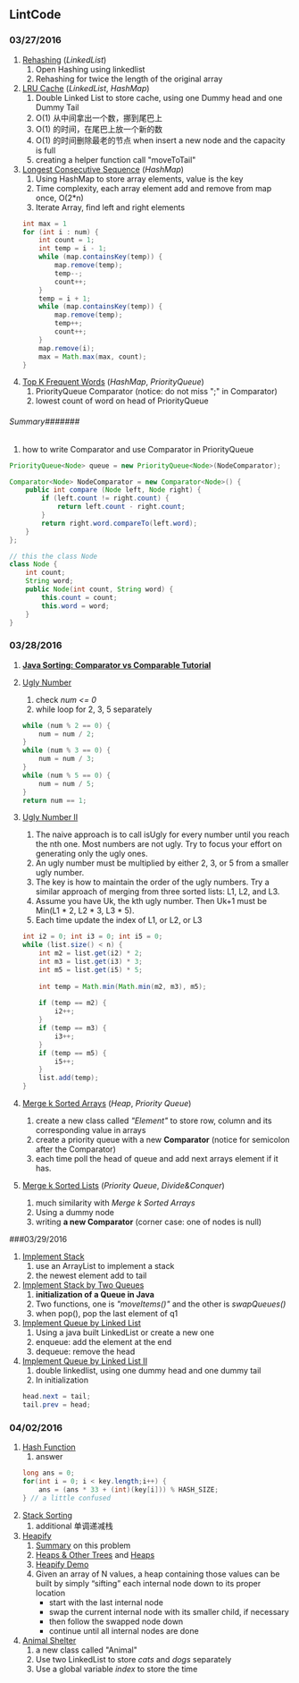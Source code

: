 ## LintCode

### 03/27/2016
1. [Rehashing](http://www.lintcode.com/en/problem/rehashing/#) (_*LinkedList*_)
    1. Open Hashing using linkedlist
    2. Rehashing for twice the length of the original array
2. [LRU Cache](http://www.lintcode.com/en/problem/lru-cache/#) (_*LinkedList*_, _*HashMap*_)
    1. Double Linked List to store cache, using one Dummy head and one Dummy Tail
    2. O(1) 从中间拿出一个数，挪到尾巴上
    3. O(1) 的时间，在尾巴上放一个新的数
    4. O(1) 的时间删除最老的节点 when insert a new node and the capacity is full
    5. creating a helper function call "moveToTail"
3. [Longest Consecutive Sequence](http://www.lintcode.com/en/problem/longest-consecutive-sequence/) (*HashMap*)
    1. Using HashMap to store array elements, value is the key
    2. Time complexity, each array element add and remove from map once, O(2*n)
    3. Iterate Array, find left and right elements 
    ```java
    int max = 1
    for (int i : num) {
        int count = 1;
        int temp = i - 1;
        while (map.containsKey(temp)) {
            map.remove(temp);
            temp--;
            count++;
        }
        temp = i + 1;
        while (map.containsKey(temp)) {
            map.remove(temp);
            temp++;
            count++;
        }
        map.remove(i);
        max = Math.max(max, count);
    }
    ```
4. [Top K Frequent Words](http://www.lintcode.com/en/problem/top-k-frequent-words/#) (*HashMap*, *PriorityQueue*)
    1. PriorityQueue Comparator (notice: do not miss ";" in Comparator)
    2. lowest count of word on head of PriorityQueue

###### *Summary*#######
1. how to write Comparator and use Comparator in PriorityQueue
```java
PriorityQueue<Node> queue = new PriorityQueue<Node>(NodeComparator);

Comparator<Node> NodeComparator = new Comparator<Node>() {
    public int compare (Node left, Node right) {
        if (left.count != right.count) {
            return left.count - right.count;
        }
        return right.word.compareTo(left.word);
    }
};

// this the class Node
class Node {
    int count;
    String word;
    public Node(int count, String word) {
        this.count = count;
        this.word = word;
    }
}
```

### 03/28/2016
1. **[Java Sorting: Comparator vs Comparable Tutorial](http://www.digizol.com/2008/07/java-sorting-comparator-vs-comparable.html)**
1. [Ugly Number](http://www.lintcode.com/en/problem/ugly-number/#)
    1. check *num <= 0* 
    2. while loop for 2, 3, 5 separately
    ```java
    while (num % 2 == 0) {
        num = num / 2;
    }
    while (num % 3 == 0) {
        num = num / 3;
    }
    while (num % 5 == 0) {
        num = num / 5;
    }
    return num == 1;
    ```
2. [Ugly Number II](http://www.lintcode.com/en/problem/ugly-number-ii/)
    1. The naive approach is to call isUgly for every number until you reach the nth one. Most numbers are not ugly. Try to focus your effort on generating only the ugly ones.
    2. An ugly number must be multiplied by either 2, 3, or 5 from a smaller ugly number.
    3. The key is how to maintain the order of the ugly numbers. Try a similar approach of merging from three sorted lists: L1, L2, and L3.
    4. Assume you have Uk, the kth ugly number. Then Uk+1 must be Min(L1 * 2, L2 * 3, L3 * 5).
    5. Each time update the index of L1, or L2, or L3
    ```java
    int i2 = 0; int i3 = 0; int i5 = 0;
    while (list.size() < n) {
        int m2 = list.get(i2) * 2;
        int m3 = list.get(i3) * 3;
        int m5 = list.get(i5) * 5;
        
        int temp = Math.min(Math.min(m2, m3), m5);
        
        if (temp == m2) {
            i2++;
        }
        if (temp == m3) {
            i3++;
        }
        if (temp == m5) {
            i5++;
        }
        list.add(temp);
    }
    ```
3. [Merge k Sorted Arrays](http://www.lintcode.com/en/problem/merge-k-sorted-arrays/#) (*Heap*, *Priority Queue*)
    1. create a new class called _"Element"_ to store row, column and its corresponding value in arrays
    2. create a priority queue with a new **Comparator** (notice for semicolon after the Comparator)
    3. each time poll the head of queue and add next arrays element if it has.

4. [Merge k Sorted Lists](http://www.lintcode.com/en/problem/merge-k-sorted-lists/#) (*Priority Queue*, *Divide&Conquer*)
    1. much similarity with *Merge k Sorted Arrays*
    1. Using a dummy node 
    2. writing **a new Comparator** (corner case: one of nodes is null)

###03/29/2016
1. [Implement Stack](http://www.lintcode.com/en/problem/implement-stack/#)
    1. use an ArrayList to implement a stack
    2. the newest element add to tail
2. [Implement Stack by Two Queues](http://www.lintcode.com/en/problem/implement-stack-by-two-queues/)
    1. **initialization of a Queue in Java**
    2. Two functions, one is *"moveItems()"* and the other is *swapQueues()*
    3. when pop(), pop the last element of q1
3. [Implement Queue by Linked List](http://www.lintcode.com/en/problem/implement-queue-by-linked-list/)
    1. Using a java built LinkedList or create a new one
    2. enqueue: add the element at the end
    3. dequeue: remove the head
4. [Implement Queue by Linked List II](http://www.lintcode.com/en/problem/implement-queue-by-linked-list-ii/)
    1. double linkedlist, using one dummy head and one dummy tail
    2. In initialization
    ```java
    head.next = tail;
    tail.prev = head;
    ```
    
### 04/02/2016
1. [Hash Function](http://www.lintcode.com/en/problem/hash-function/)
    1. answer
    ```java
    long ans = 0;
    for(int i = 0; i < key.length;i++) {
        ans = (ans * 33 + (int)(key[i])) % HASH_SIZE; 
    } // a little confused
    ```
2. [Stack Sorting](http://www.lintcode.com/en/problem/stack-sorting/)
    1. additional 单调递减栈
3. [Heapify](http://www.lintcode.com/en/problem/heapify/#)  
    1. [Summary](http://www.cnblogs.com/EdwardLiu/p/4279641.html) on this problem
    2. [Heaps & Other Trees](https://www.cs.cmu.edu/~tcortina/15-121sp10/Unit06B.pdf) and [Heaps](http://courses.cs.vt.edu/cs2604/spring02/Notes/C07.Heaps.pdf)
    3. [Heapify Demo](https://www.cs.princeton.edu/~wayne/kleinberg-tardos/pdf/DemoHeapify.pdf)
    4. Given an array of N values, a heap containing those values can be built by simply “sifting” each internal node down to its proper location
        * start with the last internal node
        * swap the current internal node with its smaller child, if necessary
        * then follow the swapped node down
        * continue until all internal nodes are done
4. [Animal Shelter](http://www.lintcode.com/en/problem/animal-shelter/#)
    1. a new class called "Animal"
    2. Use two LinkedList to store *cats* and *dogs* separately 
    3. Use a global variable *index* to store the time

